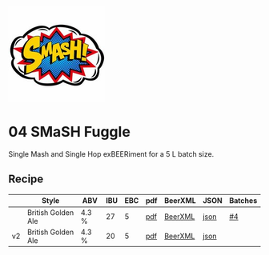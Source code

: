 ![logo](./04_SMaSH_Fuggle.jpeg)

# 04 SMaSH Fuggle

Single Mash and Single Hop exBEERiment for a 5 L batch size.

## Recipe

|    | Style | ABV | IBU | EBC | pdf | BeerXML | JSON | Batches |
|----|-------|-----|-----|-----|-----|---------|------|---------|
|    | British Golden Ale | 4.3 % | 27 | 5 | [pdf](./04_SMaSH_Fuggle.pdf) | [BeerXML](./04_SMaSH_Fuggle.xml) | [json](./04_SMaSH_Fuggle.json) | [#4](../../batches/batch_4/README.md) |
| v2 | British Golden Ale | 4.3 % | 20 | 5 | [pdf](./04_SMaSH_Fuggle_v2.pdf) | [BeerXML](./04_SMaSH_Fuggle_v2.xml) | [json](./04_SMaSH_Fuggle_v2.json) | |
